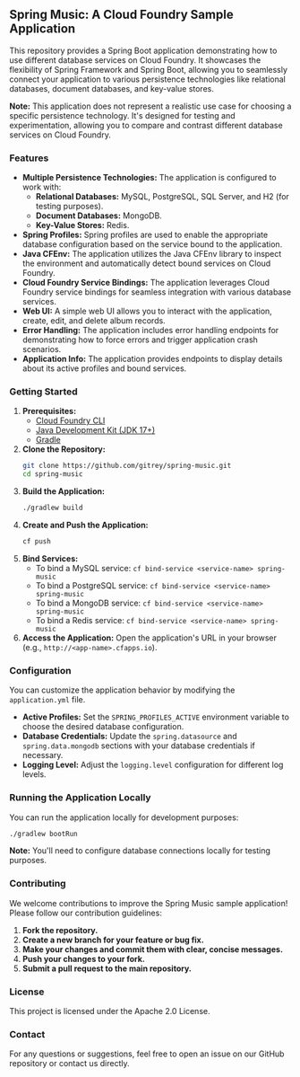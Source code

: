 ## Spring Music: A Cloud Foundry Sample Application

This repository provides a Spring Boot application demonstrating how to use different database services on Cloud Foundry. It showcases the flexibility of Spring Framework and Spring Boot, allowing you to seamlessly connect your application to various persistence technologies like relational databases, document databases, and key-value stores.

**Note:** This application does not represent a realistic use case for choosing a specific persistence technology. It's designed for testing and experimentation, allowing you to compare and contrast different database services on Cloud Foundry.

### Features

*   **Multiple Persistence Technologies:**  The application is configured to work with:
    *   **Relational Databases:** MySQL, PostgreSQL, SQL Server, and H2 (for testing purposes).
    *   **Document Databases:** MongoDB.
    *   **Key-Value Stores:** Redis.
*   **Spring Profiles:**  Spring profiles are used to enable the appropriate database configuration based on the service bound to the application.
*   **Java CFEnv:** The application utilizes the Java CFEnv library to inspect the environment and automatically detect bound services on Cloud Foundry.
*   **Cloud Foundry Service Bindings:**  The application leverages Cloud Foundry service bindings for seamless integration with various database services.
*   **Web UI:**  A simple web UI allows you to interact with the application, create, edit, and delete album records.
*   **Error Handling:**  The application includes error handling endpoints for demonstrating how to force errors and trigger application crash scenarios.
*   **Application Info:** The application provides endpoints to display details about its active profiles and bound services.

### Getting Started

1.  **Prerequisites:**
    *   [Cloud Foundry CLI](https://cli.cloudfoundry.org/)
    *   [Java Development Kit (JDK 17+)](https://www.oracle.com/java/technologies/javase-downloads.html)
    *   [Gradle](https://gradle.org/)
2.  **Clone the Repository:**
    ```bash
    git clone https://github.com/gitrey/spring-music.git
    cd spring-music
    ```
3.  **Build the Application:**
    ```bash
    ./gradlew build
    ```
4.  **Create and Push the Application:**
    ```bash
    cf push
    ```
5.  **Bind Services:**
    *   To bind a MySQL service: `cf bind-service <service-name> spring-music`
    *   To bind a PostgreSQL service: `cf bind-service <service-name> spring-music`
    *   To bind a MongoDB service: `cf bind-service <service-name> spring-music`
    *   To bind a Redis service: `cf bind-service <service-name> spring-music`
6.  **Access the Application:**  Open the application's URL in your browser (e.g., `http://<app-name>.cfapps.io`).

### Configuration

You can customize the application behavior by modifying the `application.yml` file.

*   **Active Profiles:**  Set the `SPRING_PROFILES_ACTIVE` environment variable to choose the desired database configuration.
*   **Database Credentials:**  Update the `spring.datasource` and `spring.data.mongodb` sections with your database credentials if necessary.
*   **Logging Level:** Adjust the `logging.level` configuration for different log levels.

### Running the Application Locally

You can run the application locally for development purposes:

```bash
./gradlew bootRun
```

**Note:** You'll need to configure database connections locally for testing purposes.

### Contributing

We welcome contributions to improve the Spring Music sample application! Please follow our contribution guidelines:

1.  **Fork the repository.**
2.  **Create a new branch for your feature or bug fix.**
3.  **Make your changes and commit them with clear, concise messages.**
4.  **Push your changes to your fork.**
5.  **Submit a pull request to the main repository.**

### License

This project is licensed under the Apache 2.0 License.

### Contact

For any questions or suggestions, feel free to open an issue on our GitHub repository or contact us directly.


